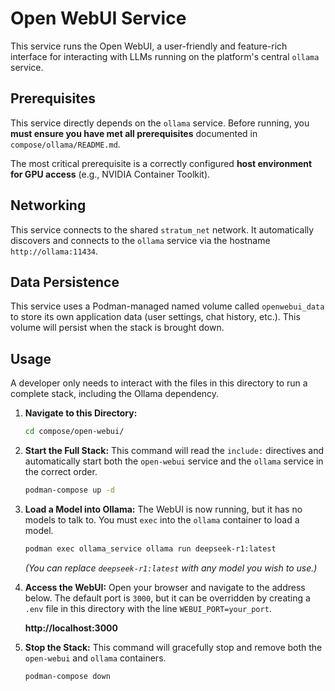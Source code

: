 # Open WebUI Service

This service runs the Open WebUI, a user-friendly and feature-rich interface for interacting with LLMs running on the platform's central `ollama` service.

## Prerequisites

This service directly depends on the `ollama` service. Before running, you **must ensure you have met all prerequisites** documented in `compose/ollama/README.md`.

The most critical prerequisite is a correctly configured **host environment for GPU access** (e.g., NVIDIA Container Toolkit).

## Networking

This service connects to the shared `stratum_net` network. It automatically discovers and connects to the `ollama` service via the hostname `http://ollama:11434`.

## Data Persistence

This service uses a Podman-managed named volume called `openwebui_data` to store its own application data (user settings, chat history, etc.). This volume will persist when the stack is brought down.

## Usage

A developer only needs to interact with the files in this directory to run a complete stack, including the Ollama dependency.

1.  **Navigate to this Directory:**
    ```sh
    cd compose/open-webui/
    ```

2.  **Start the Full Stack:**
    This command will read the `include:` directives and automatically start both the `open-webui` service and the `ollama` service in the correct order.
    ```sh
    podman-compose up -d
    ```

3.  **Load a Model into Ollama:**
    The WebUI is now running, but it has no models to talk to. You must `exec` into the `ollama` container to load a model.
    ```sh
    podman exec ollama_service ollama run deepseek-r1:latest
    ```
    *(You can replace `deepseek-r1:latest` with any model you wish to use.)*

4.  **Access the WebUI:**
    Open your browser and navigate to the address below. The default port is `3000`, but it can be overridden by creating a `.env` file in this directory with the line `WEBUI_PORT=your_port`.
    
    **http://localhost:3000**

5.  **Stop the Stack:**
    This command will gracefully stop and remove both the `open-webui` and `ollama` containers.
    ```sh
    podman-compose down
    ```

